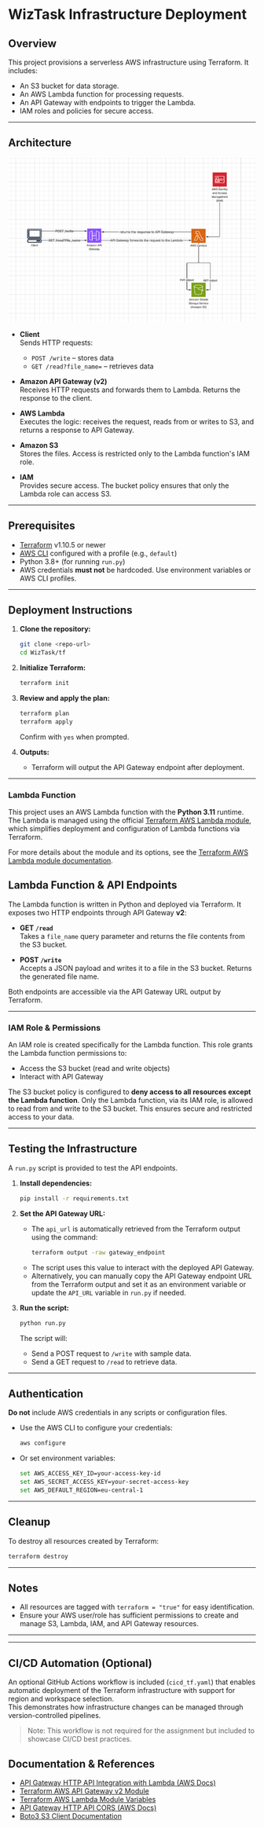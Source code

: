 # WizTask Infrastructure Deployment

## Overview

This project provisions a serverless AWS infrastructure using Terraform. It includes:
- An S3 bucket for data storage.
- An AWS Lambda function for processing requests.
- An API Gateway with endpoints to trigger the Lambda.
- IAM roles and policies for secure access.

---

## Architecture

![System Architecture](architecture.png)

- **Client**  
  Sends HTTP requests:  
  - `POST /write` – stores data  
  - `GET /read?file_name=` – retrieves data

- **Amazon API Gateway (v2)**  
  Receives HTTP requests and forwards them to Lambda. Returns the response to the client.

- **AWS Lambda**  
  Executes the logic: receives the request, reads from or writes to S3, and returns a response to API Gateway.

- **Amazon S3**  
  Stores the files. Access is restricted only to the Lambda function's IAM role.

- **IAM**  
  Provides secure access. The bucket policy ensures that only the Lambda role can access S3.



---

## Prerequisites

- [Terraform](https://www.terraform.io/downloads.html) v1.10.5 or newer
- [AWS CLI](https://aws.amazon.com/cli/) configured with a profile (e.g., `default`)
- Python 3.8+ (for running `run.py`)
- AWS credentials **must not** be hardcoded. Use environment variables or AWS CLI profiles.

---

## Deployment Instructions

1. **Clone the repository:**
   ```sh
   git clone <repo-url>
   cd WizTask/tf
   ```

2. **Initialize Terraform:**
   ```sh
   terraform init
   ```

3. **Review and apply the plan:**
   ```sh
   terraform plan
   terraform apply
   ```
   Confirm with `yes` when prompted.

4. **Outputs:**
   - Terraform will output the API Gateway endpoint after deployment.

---

### Lambda Function

This project uses an AWS Lambda function with the **Python 3.11** runtime.  
The Lambda is managed using the official [Terraform AWS Lambda module](https://github.com/terraform-aws-modules/terraform-aws-lambda), which simplifies deployment and configuration of Lambda functions via Terraform.

For more details about the module and its options, see the [Terraform AWS Lambda module documentation](https://github.com/terraform-aws-modules/terraform-aws-lambda).
## Lambda Function & API Endpoints

The Lambda function is written in Python and deployed via Terraform. It exposes two HTTP endpoints through API Gateway **v2**:

- **GET `/read`**  
  Takes a `file_name` query parameter and returns the file contents from the S3 bucket.

- **POST `/write`**  
  Accepts a JSON payload and writes it to a file in the S3 bucket. Returns the generated file name.

Both endpoints are accessible via the API Gateway URL output by Terraform.

---

### IAM Role & Permissions

An IAM role is created specifically for the Lambda function. This role grants the Lambda function permissions to:
- Access the S3 bucket (read and write objects)
- Interact with API Gateway

The S3 bucket policy is configured to **deny access to all resources except the Lambda function**. Only the Lambda function, via its IAM role, is allowed to read from and write to the S3 bucket. This ensures secure and restricted access to your data.

---

## Testing the Infrastructure

A `run.py` script is provided to test the API endpoints.

1. **Install dependencies:**
   ```sh
   pip install -r requirements.txt
   ```

2. **Set the API Gateway URL:**
   - The `api_url` is automatically retrieved from the Terraform output using the command:
     ```sh
     terraform output -raw gateway_endpoint
     ```
   - The script uses this value to interact with the deployed API Gateway.
   - Alternatively, you can manually copy the API Gateway endpoint URL from the Terraform output and set it as an environment variable or update the `API_URL` variable in `run.py` if needed.

3. **Run the script:**
   ```sh
   python run.py
   ```

   The script will:
   - Send a POST request to `/write` with sample data.
   - Send a GET request to `/read` to retrieve data.

---

## Authentication

**Do not** include AWS credentials in any scripts or configuration files.

- Use the AWS CLI to configure your credentials:
  ```sh
  aws configure
  ```
- Or set environment variables:
  ```sh
  set AWS_ACCESS_KEY_ID=your-access-key-id
  set AWS_SECRET_ACCESS_KEY=your-secret-access-key
  set AWS_DEFAULT_REGION=eu-central-1
  ```

---

## Cleanup

To destroy all resources created by Terraform:
```sh
terraform destroy
```

---

## Notes

- All resources are tagged with `terraform = "true"` for easy identification.
- Ensure your AWS user/role has sufficient permissions to create and manage S3, Lambda, IAM, and API Gateway resources.

---

---

## CI/CD Automation (Optional)

An optional GitHub Actions workflow is included (`cicd_tf.yaml`) that enables automatic deployment of the Terraform infrastructure with support for region and workspace selection.  
This demonstrates how infrastructure changes can be managed through version-controlled pipelines.

> Note: This workflow is not required for the assignment but included to showcase CI/CD best practices.

## Documentation & References

- [API Gateway HTTP API Integration with Lambda (AWS Docs)](https://docs.aws.amazon.com/apigateway/latest/developerguide/http-api-develop-integrations-lambda.html)
- [Terraform AWS API Gateway v2 Module](https://github.com/terraform-aws-modules/terraform-aws-apigateway-v2)
- [Terraform AWS Lambda Module Variables](https://github.com/terraform-aws-modules/terraform-aws-lambda/blob/master/variables.tf)
- [API Gateway HTTP API CORS (AWS Docs)](https://docs.aws.amazon.com/apigateway/latest/developerguide/http-api-cors.html)
- [Boto3 S3 Client Documentation](https://boto3.amazonaws.com/v1/documentation/api/latest/reference/services/s3.html)